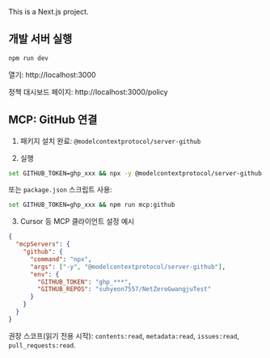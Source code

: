 This is a Next.js project.

## 개발 서버 실행

```bash
npm run dev
```

열기: http://localhost:3000

정책 대시보드 페이지: http://localhost:3000/policy

## MCP: GitHub 연결

1) 패키지 설치 완료: `@modelcontextprotocol/server-github`

2) 실행

```bash
set GITHUB_TOKEN=ghp_xxx && npx -y @modelcontextprotocol/server-github
```

또는 `package.json` 스크립트 사용:

```bash
set GITHUB_TOKEN=ghp_xxx && npm run mcp:github
```

3) Cursor 등 MCP 클라이언트 설정 예시

```json
{
  "mcpServers": {
    "github": {
      "command": "npx",
      "args": ["-y", "@modelcontextprotocol/server-github"],
      "env": {
        "GITHUB_TOKEN": "ghp_***",
        "GITHUB_REPOS": "suhyeon7557/NetZeroGwangjuTest"
      }
    }
  }
}
```

권장 스코프(읽기 전용 시작): `contents:read`, `metadata:read`, `issues:read`, `pull_requests:read`.
